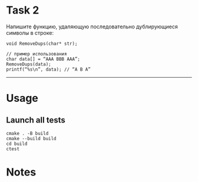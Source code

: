 # Task 2

Напишите функцию, удаляющую последовательно дублирующиеся символы в строке:

`void RemoveDups(char* str);`

```
// пример использования
char data[] = “AAA BBB AAA”;
RemoveDups(data);
printf(“%s\n”, data); // “A B A”
```
---

# Usage
## Launch all tests
```
cmake . -B build
cmake --build build
cd build
ctest
```

# Notes
